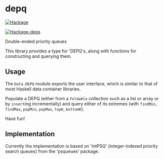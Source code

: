 # depq

[![Hackage](https://img.shields.io/hackage/v/depq.svg?logo=haskell)](https://hackage.haskell.org/package/depq)

[![Hackage-deps](https://img.shields.io/hackage-depq/v/depq.svg)]()



Double-ended priority queues

This library provides a type for 'DEPQ's, along with functions for constructing and querying them. 

## Usage

The `Data.DEPQ` module exports the user interface, which is similar to that of most Haskell data container libraries.

Populate a DEPQ (either from a `Foldable` collection such as a list or array or by `insert`ing incrementally) and query either of its extremes (with `findMin`, `findMax`, `popMin`, `popMax`, `topK`, `bottomK`).

Have fun!

## Implementation 

Currently the implementation is based on 'IntPSQ' (integer-indexed priority search queues) from the 'psqueues' package.

